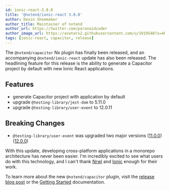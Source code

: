 ```yaml
---
id: ionic-react-3.0.0
title: '@nxtend/ionic-react 3.0.0'
author: Devin Shoemaker
author_title: Maintainer of nxtend
author_url: https://twitter.com/paranoidcoder
author_image_url: https://avatars2.githubusercontent.com/u/1919548?s=460&u=e8799ad545249d59bf57b7ee35a8841825004ca0&v=4
tags: [ionic-react, capacitor, release]
---
```


The `@nxtend/capacitor` Nx plugin has finally been released, and an accompanying `@nxtend/ionic-react` update has also been released. The headlining feature for this release is the ability to generate a Capacitor project by default with new Ionic React applications.

## Features

- generate Capacitor project with application by default
- upgrade `@testing-library/jest-dom` to 5.11.0
- upgrade `@testing-library/user-event` to 12.0.11

## Breaking Changes

- `@testing-library/user-event` was upgraded two major versions ([11.0.0](https://github.com/testing-library/user-event/releases/tag/v12.0.0)) ([12.0.0](https://github.com/testing-library/user-event/releases/tag/v12.0.0))

<!--truncate-->

With this update, developing cross-platform applications in a monorepo architecture has never been easier. I'm incredibly excited to see what users do with this technology, and I can't thank [Nrwl](https://nrwl.io) and [Ionic](https://ionicframework.com) enough for their work.

To learn more about the new `@nxtend/capacitor` plugin, visit the [release blog post](./2020-07-05-capacitor-1.0.0.md) or the [Getting Started](../docs/capacitor/getting-started.md) documentation.
